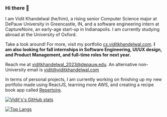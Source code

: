 ### Hi there 👋

I am Vidit Khandelwal (he/him), a rising senior Computer Science major at DePauw University in Greencastle, IN, and a software engineering intern at CaptureNoire, an early-age start-up in Indianapolis. I am currently studying abroad at the University of Oxford. 

Take a look around! For more, visit my portfolio [cs.viditkhandelwal.com](https://cs.viditkhandelwal.com). **I am also looking for fall internships in Software Engineering, UI/UX design, and Product Management, and full-time roles for next year.**

Reach me at [viditkhandelwal_2023@depauw.edu](mailto:viditkhandelwal_2023@depauw.edu). An alternative non-University email is [vidit@viditkhandelwal.com](mailto:vidit@viditkhandelwal.com)

In terms of personal projects, I am currently working on finishing up my new portfolio made using ReactJS, learning more AWS, and creating a recipe book app called [Repertoire](https://github.com/csvidit/Repertoire). 

[![Vidit's's GitHub stats](https://github-readme-stats.vercel.app/api?username=csvidit&count_private=true&theme=radical)](https://github.com/anuraghazra/github-readme-stats)

[![Top Langs](https://github-readme-stats.vercel.app/api/top-langs/?username=csvidit&layout=compact&theme=radical)](https://github.com/anuraghazra/github-readme-stats)

<!--
**csvidit/csvidit** is a ✨ _special_ ✨ repository because its `README.md` (this file) appears on your GitHub profile.

Here are some ideas to get you started:

- 🔭 I’m currently working on ...
- 🌱 I’m currently learning ...
- 👯 I’m looking to collaborate on ...
- 🤔 I’m looking for help with ...
- 💬 Ask me about ...
- 📫 How to reach me: ...
- 😄 Pronouns: ...
- ⚡ Fun fact: ...
-->

